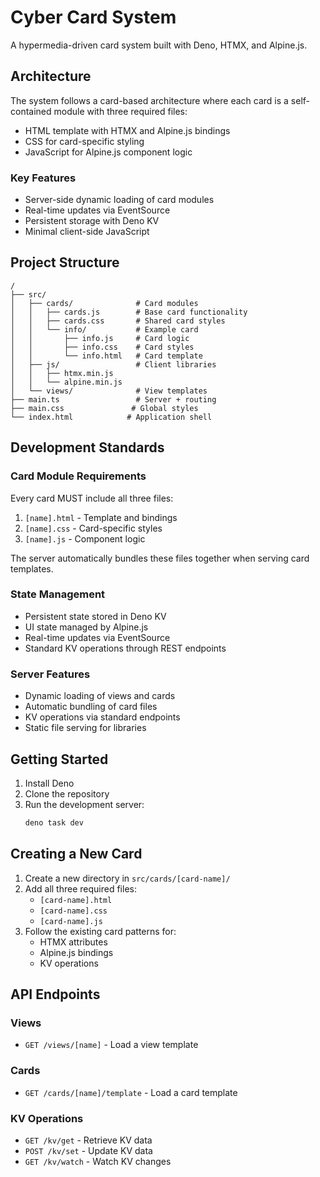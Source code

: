 # Cyber Card System

A hypermedia-driven card system built with Deno, HTMX, and Alpine.js.

## Architecture

The system follows a card-based architecture where each card is a self-contained module with three required files:

- HTML template with HTMX and Alpine.js bindings
- CSS for card-specific styling
- JavaScript for Alpine.js component logic

### Key Features

- Server-side dynamic loading of card modules
- Real-time updates via EventSource
- Persistent storage with Deno KV
- Minimal client-side JavaScript

## Project Structure

```
/
├── src/
│   ├── cards/              # Card modules
│   │   ├── cards.js        # Base card functionality
│   │   ├── cards.css       # Shared card styles
│   │   └── info/           # Example card
│   │       ├── info.js     # Card logic
│   │       ├── info.css    # Card styles
│   │       └── info.html   # Card template
│   ├── js/                 # Client libraries
│   │   ├── htmx.min.js
│   │   └── alpine.min.js
│   └── views/              # View templates
├── main.ts                 # Server + routing
├── main.css               # Global styles
└── index.html            # Application shell
```

## Development Standards

### Card Module Requirements

Every card MUST include all three files:

1. `[name].html` - Template and bindings
2. `[name].css` - Card-specific styles
3. `[name].js` - Component logic

The server automatically bundles these files together when serving card templates.

### State Management

- Persistent state stored in Deno KV
- UI state managed by Alpine.js
- Real-time updates via EventSource
- Standard KV operations through REST endpoints

### Server Features

- Dynamic loading of views and cards
- Automatic bundling of card files
- KV operations via standard endpoints
- Static file serving for libraries

## Getting Started

1. Install Deno
2. Clone the repository
3. Run the development server:
   ```bash
   deno task dev
   ```

## Creating a New Card

1. Create a new directory in `src/cards/[card-name]/`
2. Add all three required files:
   - `[card-name].html`
   - `[card-name].css`
   - `[card-name].js`
3. Follow the existing card patterns for:
   - HTMX attributes
   - Alpine.js bindings
   - KV operations

## API Endpoints

### Views

- `GET /views/[name]` - Load a view template

### Cards

- `GET /cards/[name]/template` - Load a card template

### KV Operations

- `GET /kv/get` - Retrieve KV data
- `POST /kv/set` - Update KV data
- `GET /kv/watch` - Watch KV changes
